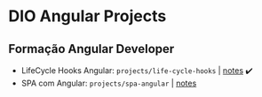 # DIO Angular Projects

## Formação Angular Developer

- LifeCycle Hooks Angular: `projects/life-cycle-hooks` | [notes](https://docs.google.com/document/d/1tOiRgjMPOgf--v1F_5cGj2Xa_KQqgLCBIg9sBJh5NFo/edit?usp=sharing) :heavy_check_mark:
- SPA com Angular: `projects/spa-angular` | [notes](https://docs.google.com/document/d/1dX2LXXhLdQLQsN12IMHzh23eoTqVs3Gsn2U72Mhh7pQ/edit?usp=sharing) 